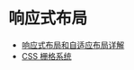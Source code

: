 # 响应式布局



- [响应式布局和自适应布局详解](http://caibaojian.com/356.html)
- [CSS 栅格系统](http://alloween.top/2018/03/18/CSS%E6%A0%85%E6%A0%BC%E7%B3%BB%E7%BB%9F/)